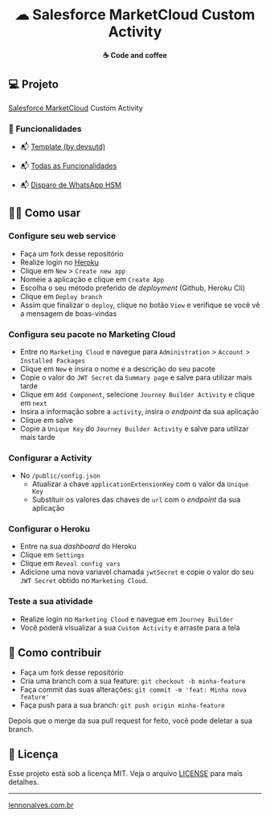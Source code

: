 <h1 align="center">
    ☁ Salesforce MarketCloud Custom Activity
</h1>

<h4 align="center">
    ☕ Code and coffee
</h4>

## 💻 Projeto

[Salesforce MarketCloud](https://www.salesforce.com/br/products/marketing-cloud/platform/) Custom Activity

### 🚀 Funcionalidades

* 📬 [Template (by devsutd)](https://github.com/lennonalvesdias/journey-builder-custom-activity/tree/template)
* 📬 [Todas as Funcionalidades](https://github.com/lennonalvesdias/journey-builder-custom-activity/tree/all-features)

* 📬 [Disparo de WhatsApp HSM](https://github.com/lennonalvesdias/journey-builder-custom-activity/tree/whatsapp-hsm)

## 👨‍🏫 Como usar

### Configure seu web service

- Faça um fork desse repositório
- Realize login no [Heroku](https://heroku.com/)
- Clique em `New` > `Create new app`
- Nomeie a aplicação e clique em `Create App`
- Escolha o seu método preferido de *deployment* (Github, Heroku Cli)
- Clique em `Deploy branch`
- Assim que finalizar o `deploy`, clique no botão `View` e verifique se você vê a mensagem de boas-vindas

### Configura seu pacote no Marketing Cloud

- Entre no `Marketing Cloud` e navegue para `Administration` > `Account` > `Installed Packages`
- Clique em `New` e insira o nome e a descrição do seu pacote
- Copie o valor do `JWT Secret` da `Summary page` e salve para utilizar mais tarde
- Clique em `Add Component`, selecione `Journey Builder Activity` e clique em `next`
- Insira a informação sobre a `activity`, insira o *endpoint* da sua aplicação
- Clique em salve
- Copie a `Unique Key` do `Journey Builder Activity` e salve para utilizar mais tarde

### Configurar a Activity

- No `/public/config.json`
    - Atualizar a chave `applicationExtensionKey` com o valor da `Unique Key`
    - Substituir os valores das chaves de `url` com o *endpoint* da sua aplicação

### Configurar o Heroku

- Entre na sua *dashboard* do Heroku
- Clique em `Settings`
- Clique em `Reveal config vars`
- Adicione uma nova variavel chamada `jwtSecret` e copie o valor do seu `JWT Secret` obtido no `Marketing Cloud`.

### Teste a sua atividade

- Realize login no `Marketing Cloud` e navegue em `Journey Builder`
- Você poderá visualizar a sua `Custom Activity` e arraste para a tela

## 🤔 Como contribuir

- Faça um fork desse repositório
- Cria uma branch com a sua feature: `git checkout -b minha-feature`
- Faça commit das suas alterações: `git commit -m 'feat: Minha nova feature'`
- Faça push para a sua branch: `git push origin minha-feature`

Depois que o merge da sua pull request for feito, você pode deletar a sua branch.

## 📝 Licença

Esse projeto está sob a licença MIT. Veja o arquivo [LICENSE](LICENSE) para mais detalhes.

---

[lennonalves.com.br](https://lennonalves.com.br/)